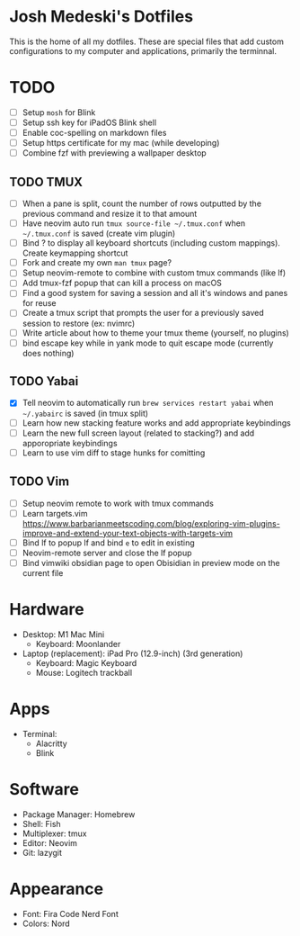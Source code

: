 # Josh Medeski's Dotfiles

This is the home of all my dotfiles. These are special files that add custom configurations to my computer and applications, primarily the terminnal.

# TODO

- [ ] Setup `mosh` for Blink
- [ ] Setup ssh key for iPadOS Blink shell
- [ ] Enable coc-spelling on markdown files
- [ ] Setup https certificate for my mac (while developing)
- [ ] Combine fzf with previewing a wallpaper desktop

## TODO TMUX

- [ ] When a pane is split, count the number of rows outputted by the previous command and resize it to that amount
- [ ] Have neovim auto run `tmux source-file ~/.tmux.conf` when `~/.tmux.conf` is saved (create vim plugin)
- [ ] Bind <prefix> ? to display all keyboard shortcuts (including custom mappings). Create keymapping shortcut
- [ ] Fork and create my own `man tmux` page?
- [ ] Setup neovim-remote to combine with custom tmux commands (like lf)
- [ ] Add tmux-fzf popup that can kill a process on macOS
- [ ] Find a good system for saving a session and all it's windows and panes for reuse
- [ ] Create a tmux script that prompts the user for a previously saved session to restore (ex: nvimrc)
- [ ] Write article about how to theme your tmux theme (yourself, no plugins)
- [ ] bind escape key while in yank mode to quit escape mode (currently does nothing)

## TODO Yabai

- [x] Tell neovim to automatically run `brew services restart yabai` when `~/.yabairc` is saved (in tmux split)
- [ ] Learn how new stacking feature works and add appropriate keybindings
- [ ] Learn the new full screen layout (related to stacking?) and add apporopriate keybindings
- [ ] Learn to use vim diff to stage hunks for comitting

## TODO Vim

- [ ] Setup neovim remote to work with tmux commands
- [ ] Learn targets.vim https://www.barbarianmeetscoding.com/blog/exploring-vim-plugins-improve-and-extend-your-text-objects-with-targets-vim
- [ ] Bind <space>lf to popup lf and bind `e` to edit in existing
- [ ] Neovim-remote server and close the lf popup
- [ ] Bind vimwiki obsidian page to open Obisidian in preview mode on the current file

# Hardware

- Desktop: M1 Mac Mini
  - Keyboard: Moonlander
- Laptop (replacement): iPad Pro (12.9-inch) (3rd generation)
  - Keyboard: Magic Keyboard
  - Mouse: Logitech trackball

# Apps

- Terminal:
  - Alacritty
  - Blink

# Software

- Package Manager: Homebrew
- Shell: Fish
- Multiplexer: tmux
- Editor: Neovim
- Git: lazygit

# Appearance

- Font: Fira Code Nerd Font
- Colors: Nord
